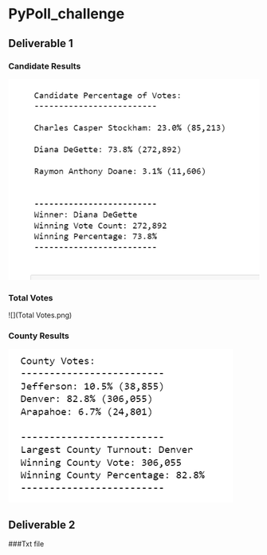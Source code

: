 # PyPoll_challenge

## Deliverable 1

### Candidate Results
![](candidate_results.png)

### Total Votes
![](Total Votes.png)


### County Results
![](County_Votes.png)


## Deliverable 2

###Txt file



